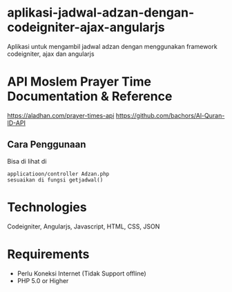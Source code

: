 # aplikasi-jadwal-adzan-dengan-codeigniter-ajax-angularjs
Aplikasi untuk mengambil jadwal adzan dengan menggunakan framework codeigniter, ajax dan angularjs

# API Moslem Prayer Time Documentation & Reference
https://aladhan.com/prayer-times-api 
https://github.com/bachors/Al-Quran-ID-API

## Cara Penggunaan
Bisa di lihat di 

```
applicatioon/controller Adzan.php
sesuaikan di fungsi getjadwal()
```

# Technologies
Codeigniter, Angularjs, Javascript, HTML, CSS, JSON

# Requirements
- Perlu Koneksi Internet (Tidak Support offline) <br>
- PHP 5.0 or Higher 


